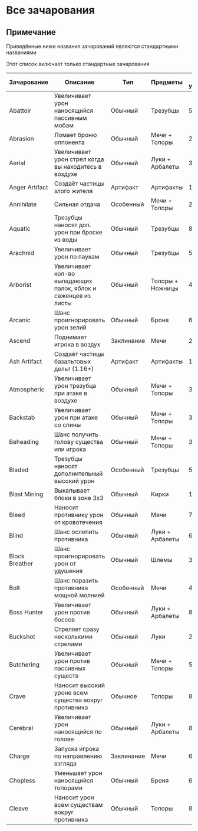# Все зачарования

## Примечание

Приведённые ниже названия зачарований являются стандартными названиями

Этот список включает только стандартные зачарования

| Зачарование    | Описание                                                       | Тип        | Предметы         | Макс. уровень |
| -------------- | -------------------------------------------------------------- | ---------- | ---------------- | ------------- |
| Abattoir       | Увеличивает урон наносящийся пассивным мобам                   | Обычный    | Трезубцы         | 5             |
| Abrasion       | Ломает броню оппонента                                         | Обычный    | Мечи + Топоры    | 2             |
| Aerial         | Увеличивает урон стрел когда вы находитесь в воздухе           | Обычный    | Луки + Арбалеты  | 3             |
| Anger Artifact | Создаёт частицы злого жителя                                   | Артифакт   | Артифакты        | 1             |
| Annihilate     | Сильная отдача                                                 | Особенный  | Мечи + Топоры    | 2             |
| Aquatic        | Трезубцы наносят доп. урон при броске из воды                  | Обычный    | Трезубцы         | 8             |
| Arachnid       | Увеличивает урон по паукам                                     | Обычный    | Трезубцы         | 5             |
| Arborist       | Увеличивает кол-во выпадающих палок, яблок и саженцев из листы | Обычный    | Топоры + Ножницы | 4             |
| Arcanic        | Шанс проигнорировать урон зелий                                | Обычный    | Броня            | 6             |
| Ascend         | Поднимает игрока в воздух                                      | Заклинание | Мечи             | 2             |
| Ash Artifact   | Создаёт частицы базальтовых дельт (1.16+)                      | Артифакт   | Артифакты        | 1             |
| Atmospheric    | Увеличивает урон трезубца при атаке в воздухе                  | Обычный    | Мечи + Топоры    | 3             |
| Backstab       | Увеличивает урон при атаке со спины                            | Обычный    | Мечи + Топоры    | 3             |
| Beheading      | Шанс получить голову существа или игрока                       | Обычный    | Мечи + Топоры    | 3             |
| Bladed         | Трезубцы наносят дополнительный высокий урон                   | Особенный  | Трезубцы         | 5             |
| Blast Mining   | Выкапывает блоки в зоне 3х3                                    | Обычный    | Кирки            | 1             |
| Bleed          | Наносит противнику урон от кровотечения                        | Обычный    | Мечи             | 7             |
| Blind          | Шанс ослепить противника                                       | Обычный    | Луки + Арбалеты  | 6             |
| Block Breather | Шанс проигнорировать урон от удушения                          | Обычный    | Шлемы            | 3             |
| Bolt           | Шанс поразить противника мощной молнией                        | Особенный  | Мечи             | 4             |
| Boss Hunter    | Увеличивает урон против боссов                                 | Обычный    | Луки + Арбалеты  | 8             |
| Buckshot       | Стреляет сразу несколькими стрелами                            | Обычный    | Луки             | 2             |
| Butchering     | Увеличивает урон против пассивных существ                      | Обычный    | Мечи + Топоры    | 5             |
| Crave          | Наносит высокий уроне всем существа вокруг противника          | Обычное    | Топоры           | 8             |
| Cerebral       | Увеличивает урон наносящийся по голове                         | Обычный    | Луки + Арбалеты  | 8             |
| Charge         | Запуска игрока по направлению взгляда                          | Заклинание | Мечи             | 6             |
| Chopless       | Уменьшает урон наносящийся топорами                            | Обычный    | Броня            | 6             |
| Cleave         | Наносит урон всем существам вокруг противника                  | Обычный    | Топоры           | 8             |
